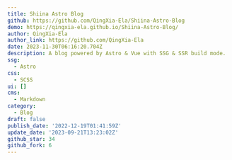 ```yaml
---
title: Shiina Astro Blog
github: https://github.com/QingXia-Ela/Shiina-Astro-Blog
demo: https://qingxia-ela.github.io/Shiina-Astro-Blog/
author: QingXia-Ela
author_link: https://github.com/QingXia-Ela
date: 2023-11-30T06:16:20.704Z
description: A blog powered by Astro & Vue with SSG & SSR build mode.
ssg:
  - Astro
css:
  - SCSS
ui: []
cms:
  - Markdown
category:
  - Blog
draft: false
publish_date: '2022-12-19T01:41:59Z'
update_date: '2023-09-21T13:23:02Z'
github_star: 34
github_fork: 6
---
```


